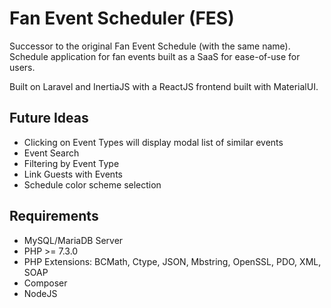 # Fan Event Scheduler (FES)
Successor to the original Fan Event Schedule (with the same name).
Schedule application for fan events built as a SaaS for ease-of-use for users.

Built on Laravel and InertiaJS with a ReactJS frontend built with MaterialUI.

## Future Ideas
- Clicking on Event Types will display modal list of similar events
- Event Search
- Filtering by Event Type
- Link Guests with Events
- Schedule color scheme selection

## Requirements
* MySQL/MariaDB Server
* PHP >= 7.3.0
* PHP Extensions: BCMath, Ctype, JSON, Mbstring, OpenSSL, PDO, XML, SOAP
* Composer
* NodeJS
